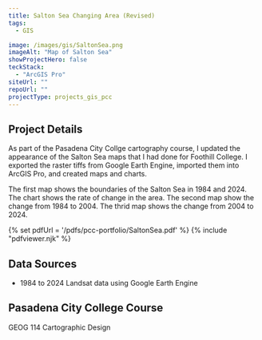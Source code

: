 ```yaml
---
title: Salton Sea Changing Area (Revised)
tags:
  - GIS

image: /images/gis/SaltonSea.png
imageAlt: "Map of Salton Sea"
showProjectHero: false
teckStack:
  - "ArcGIS Pro"
siteUrl: ""
repoUrl: ""
projectType: projects_gis_pcc
---
```


## Project Details

As part of the Pasadena City Collge cartography course, I updated the appearance of the Salton Sea maps that I had done for Foothill College. I exported the raster tiffs from Google Earth Engine, imported them into ArcGIS Pro, and created maps and charts.

The first map shows the boundaries of the Salton Sea in 1984 and 2024. The chart shows the rate of change in the area. The second map show the change from 1984 to 2004. The thrid map shows the change from 2004 to 2024.

{% set pdfUrl = '/pdfs/pcc-portfolio/SaltonSea.pdf' %}
{% include "pdfviewer.njk" %}

## Data Sources

- 1984 to 2024 Landsat data using Google Earth Engine

## Pasadena City College Course

GEOG 114 Cartographic Design
